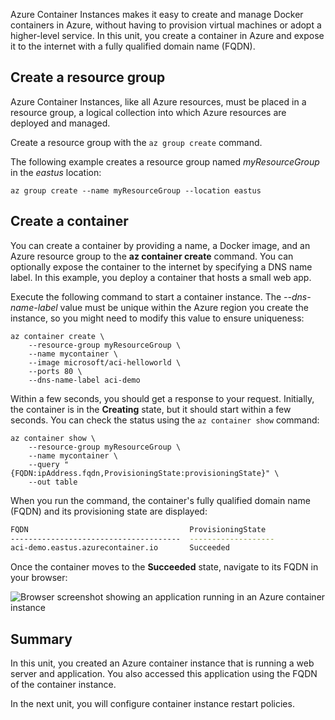 Azure Container Instances makes it easy to create and manage Docker containers in Azure, without having to provision virtual machines or adopt a higher-level service. In this unit, you create a container in Azure and expose it to the internet with a fully qualified domain name (FQDN).

## Create a resource group

Azure Container Instances, like all Azure resources, must be placed in a resource group, a logical collection into which Azure resources are deployed and managed.

Create a resource group with the `az group create` command.

The following example creates a resource group named *myResourceGroup* in the *eastus* location:

```azurecli
az group create --name myResourceGroup --location eastus
```

## Create a container

You can create a container by providing a name, a Docker image, and an Azure resource group to the **az container create** command. You can optionally expose the container to the internet by specifying a DNS name label. In this example, you deploy a container that hosts a small web app.

Execute the following command to start a container instance. The *--dns-name-label* value must be unique within the Azure region you create the instance, so you might need to modify this value to ensure uniqueness:

```azurecli
az container create \
    --resource-group myResourceGroup \
    --name mycontainer \
    --image microsoft/aci-helloworld \
    --ports 80 \
    --dns-name-label aci-demo
```

Within a few seconds, you should get a response to your request. Initially, the container is in the **Creating** state, but it should start within a few seconds. You can check the status using the `az container show` command:

```azurecli
az container show \
    --resource-group myResourceGroup \
    --name mycontainer \
    --query "{FQDN:ipAddress.fqdn,ProvisioningState:provisioningState}" \
    --out table
```

When you run the command, the container's fully qualified domain name (FQDN) and its provisioning state are displayed:

```bash
FQDN                                    ProvisioningState
--------------------------------------  -------------------
aci-demo.eastus.azurecontainer.io       Succeeded
```

Once the container moves to the **Succeeded** state, navigate to its FQDN in your browser:

![Browser screenshot showing an application running in an Azure container instance](../media-draft/aci-app-browser.png)

## Summary

In this unit, you created an Azure container instance that is running a web server and application. You also accessed this application using the FQDN of the container instance.

In the next unit, you will configure container instance restart policies.